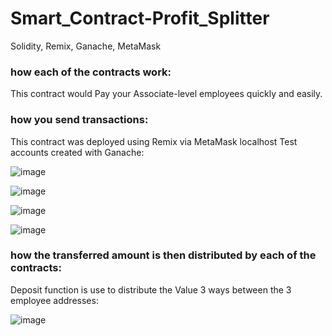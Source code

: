 # Smart_Contract-Profit_Splitter
Solidity, Remix, Ganache, MetaMask


### how each of the contracts work:  
This contract would Pay your Associate-level employees quickly and easily.


### how you send transactions:  
This contract was deployed using Remix via MetaMask localhost Test accounts created with Ganache:

![image](https://user-images.githubusercontent.com/51159089/138876132-db8533a1-0e75-4ed2-8c95-f8868e8a128f.png)

![image](https://user-images.githubusercontent.com/51159089/138876218-1e4768b1-500a-4ddd-a4fd-de2b6ef0027e.png)

![image](https://user-images.githubusercontent.com/51159089/138876296-bdf163db-667a-417b-8b13-df1065521d3f.png)

![image](https://user-images.githubusercontent.com/51159089/138876902-98c797a4-90ab-478a-b87e-85dcd65bb3b0.png)


### how the transferred amount is then distributed by each of the contracts:  

Deposit function is use to distribute the Value 3 ways between the 3 employee addresses:

![image](https://user-images.githubusercontent.com/51159089/138876384-ca6650e7-5500-40f5-b8db-fe442e2e5234.png)

